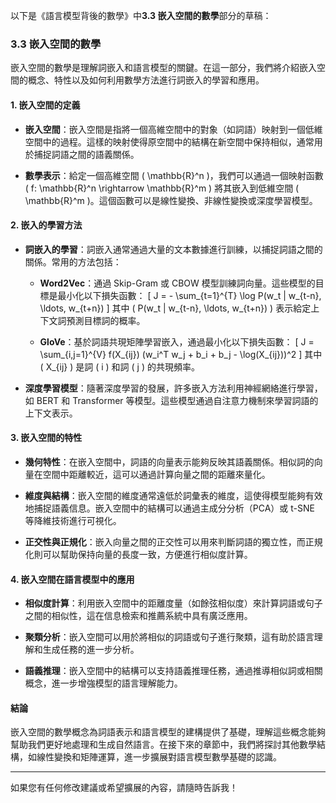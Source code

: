 以下是《語言模型背後的數學》中**3.3 嵌入空間的數學**部分的草稿：

### 3.3 嵌入空間的數學

嵌入空間的數學是理解詞嵌入和語言模型的關鍵。在這一部分，我們將介紹嵌入空間的概念、特性以及如何利用數學方法進行詞嵌入的學習和應用。

#### 1. 嵌入空間的定義

- **嵌入空間**：嵌入空間是指將一個高維空間中的對象（如詞語）映射到一個低維空間中的過程。這樣的映射使得原空間中的結構在新空間中保持相似，通常用於捕捉詞語之間的語義關係。

- **數學表示**：給定一個高維空間 \( \mathbb{R}^n \)，我們可以通過一個映射函數 \( f: \mathbb{R}^n \rightarrow \mathbb{R}^m \) 將其嵌入到低維空間 \( \mathbb{R}^m \)。這個函數可以是線性變換、非線性變換或深度學習模型。

#### 2. 嵌入的學習方法

- **詞嵌入的學習**：詞嵌入通常通過大量的文本數據進行訓練，以捕捉詞語之間的關係。常用的方法包括：
  
  - **Word2Vec**：通過 Skip-Gram 或 CBOW 模型訓練詞向量。這些模型的目標是最小化以下損失函數：
  \[
  J = - \sum_{t=1}^{T} \log P(w_t | w_{t-n}, \ldots, w_{t+n})
  \]
  其中 \( P(w_t | w_{t-n}, \ldots, w_{t+n}) \) 表示給定上下文詞預測目標詞的概率。

  - **GloVe**：基於詞語共現矩陣學習嵌入，通過最小化以下損失函數：
  \[
  J = \sum_{i,j=1}^{V} f(X_{ij}) (w_i^T w_j + b_i + b_j - \log(X_{ij}))^2
  \]
  其中 \( X_{ij} \) 是詞 \( i \) 和詞 \( j \) 的共現頻率。

- **深度學習模型**：隨著深度學習的發展，許多嵌入方法利用神經網絡進行學習，如 BERT 和 Transformer 等模型。這些模型通過自注意力機制來學習詞語的上下文表示。

#### 3. 嵌入空間的特性

- **幾何特性**：在嵌入空間中，詞語的向量表示能夠反映其語義關係。相似詞的向量在空間中距離較近，這可以通過計算向量之間的距離來量化。

- **維度與結構**：嵌入空間的維度通常遠低於詞彙表的維度，這使得模型能夠有效地捕捉語義信息。嵌入空間中的結構可以通過主成分分析（PCA）或 t-SNE 等降維技術進行可視化。

- **正交性與正規化**：嵌入向量之間的正交性可以用來判斷詞語的獨立性，而正規化則可以幫助保持向量的長度一致，方便進行相似度計算。

#### 4. 嵌入空間在語言模型中的應用

- **相似度計算**：利用嵌入空間中的距離度量（如餘弦相似度）來計算詞語或句子之間的相似性，這在信息檢索和推薦系統中具有廣泛應用。

- **聚類分析**：嵌入空間可以用於將相似的詞語或句子進行聚類，這有助於語言理解和生成任務的進一步分析。

- **語義推理**：嵌入空間中的結構可以支持語義推理任務，通過推導相似詞或相關概念，進一步增強模型的語言理解能力。

#### 結論

嵌入空間的數學概念為詞語表示和語言模型的建構提供了基礎，理解這些概念能夠幫助我們更好地處理和生成自然語言。在接下來的章節中，我們將探討其他數學結構，如線性變換和矩陣運算，進一步擴展對語言模型數學基礎的認識。

---

如果您有任何修改建議或希望擴展的內容，請隨時告訴我！